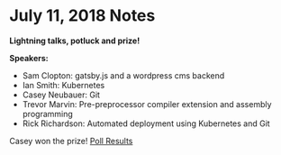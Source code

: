 # July 11, 2018 Notes

**Lightning talks, potluck and prize!**

**Speakers:**

* Sam Clopton: gatsby.js and a wordpress cms backend
* Ian Smith: Kubernetes
* Casey Neubauer: Git
* Trevor Marvin: Pre-preprocessor compiler extension and assembly programming
* Rick Richardson: Automated deployment using Kubernetes and Git

Casey won the prize! [Poll Results]( https://goo.gl/YGHPGa)

